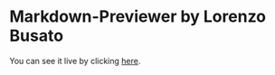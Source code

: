 # Markdown-Previewer by Lorenzo Busato
You can see it live by clicking [here](https://lolobusato.github.io/Markdown-Previewer/).
